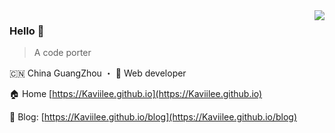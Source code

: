<img align="right" src="https://github-readme-stats.vercel.app/api?username=Kaviilee&show_icons=true&icon_color=805AD5&text_color=718096&bg_color=ffffff&hide_title=false" />

### Hello 👏

> A code porter

🇨🇳 China GuangZhou ・ 🔧 Web developer

🏠  Home [https://Kaviilee.github.io](https://Kaviilee.github.io)

📖 Blog: [https://Kaviilee.github.io/blog](https://Kaviilee.github.io/blog)  

